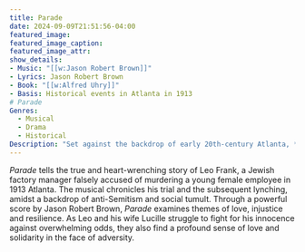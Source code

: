 ```yaml
---
title: Parade
date: 2024-09-09T21:51:56-04:00
featured_image:
featured_image_caption: 
featured_image_attr:
show_details:
- Music: "[[w:Jason Robert Brown]]"
- Lyrics: Jason Robert Brown
- Book: "[[w:Alfred Uhry]]"
- Basis: Historical events in Atlanta in 1913
# Parade
Genres:
  - Musical
  - Drama
  - Historical
Description: "Set against the backdrop of early 20th-century Atlanta, *Parade* unveils the poignant and harrowing journey of Leo Frank, a Jewish factory manager ensnared in a maelstrom of injustice fueled by prejudice."
---
```

*Parade* tells the true and heart-wrenching story of Leo Frank, a Jewish factory manager falsely accused of murdering a young female employee in 1913 Atlanta. The musical chronicles his trial and the subsequent lynching, amidst a backdrop of anti-Semitism and social tumult. Through a powerful score by Jason Robert Brown, *Parade* examines themes of love, injustice and resilience. As Leo and his wife Lucille struggle to fight for his innocence against overwhelming odds, they also find a profound sense of love and solidarity in the face of adversity.